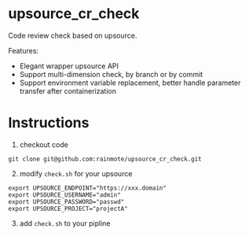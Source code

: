 # upsource_cr_check
Code review check based on upsource.

Features:
- Elegant wrapper upsource API
- Support multi-dimension check, by branch or by commit
- Support environment variable replacement, better handle parameter transfer after containerization

# Instructions
1. checkout code
```
git clone git@github.com:rainmote/upsource_cr_check.git
```

2. modify `check.sh` for your upsource
```
export UPSOURCE_ENDPOINT="https://xxx.domain"
export UPSOURCE_USERNAME="admin"
export UPSOURCE_PASSWORD="passwd"
export UPSOURCE_PROJECT="projectA"
```

3. add `check.sh` to your pipline